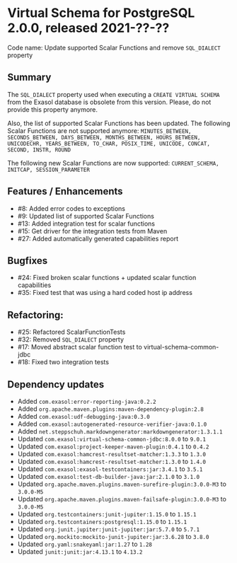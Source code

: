# Virtual Schema for PostgreSQL 2.0.0, released 2021-??-??

Code name: Update supported Scalar Functions and remove `SQL_DIALECT` property

## Summary

The `SQL_DIALECT` property used when executing a `CREATE VIRTUAL SCHEMA` from the Exasol database is obsolete from this version. Please, do not provide this property anymore.

Also, the list of supported Scalar Functions has been updated. The following Scalar Functions are not supported anymore:
`MINUTES_BETWEEN, SECONDS_BETWEEN, DAYS_BETWEEN, MONTHS_BETWEEN, HOURS_BETWEEN, UNICODECHR, YEARS_BETWEEN, TO_CHAR, POSIX_TIME, UNICODE, CONCAT, SECOND, INSTR, ROUND`

The following new Scalar Functions are now supported:
`CURRENT_SCHEMA, INITCAP, SESSION_PARAMETER`

## Features / Enhancements

* #8: Added error codes to exceptions
* #9: Updated list of supported Scalar Functions
* #13: Added integration test for scalar functions
* #15: Get driver for the integration tests from Maven
* #27: Added automatically generated capabilities report

## Bugfixes

* #24: Fixed broken scalar functions + updated scalar function capabilities
* #35: Fixed test that was using a hard coded host ip address

## Refactoring:

* #25: Refactored ScalarFunctionTests
* #32: Removed `SQL_DIALECT` property
* #17: Moved abstract scalar function test to virtual-schema-common-jdbc
* #18: Fixed two integration tests

## Dependency updates

* Added `com.exasol:error-reporting-java:0.2.2`
* Added `org.apache.maven.plugins:maven-dependency-plugin:2.8`
* Added `com.exasol:udf-debugging-java:0.3.0`
* Added `com.exasol:autogenerated-resource-verifier-java:0.1.0`
* Added `net.steppschuh.markdowngenerator:markdowngenerator:1.3.1.1`
* Updated `com.exasol:virtual-schema-common-jdbc:8.0.0` to `9.0.1`
* Updated `com.exasol:project-keeper-maven-plugin:0.4.1` to `0.4.2`
* Updated `com.exasol:hamcrest-resultset-matcher:1.3.3` to `1.3.0`
* Updated `com.exasol:hamcrest-resultset-matcher:1.3.0` to `1.4.0`
* Updated `com.exasol:exasol-testcontainers:jar:3.4.1` to `3.5.1`
* Updated `com.exasol:test-db-builder-java:jar:2.1.0` to `3.1.0`
* Updated `org.apache.maven.plugins.maven-surefire-plugin:3.0.0-M3` to `3.0.0-M5`
* Updated `org.apache.maven.plugins.maven-failsafe-plugin:3.0.0-M3` to `3.0.0-M5`
* Updated `org.testcontainers:junit-jupiter:1.15.0` to `1.15.1`
* Updated `org.testcontainers:postgresql:1.15.0` to `1.15.1`
* Updated `org.junit.jupiter:junit-jupiter:jar:5.7.0` to `5.7.1`
* Updated `org.mockito:mockito-junit-jupiter:jar:3.6.28` to `3.8.0`
* Updated `org.yaml:snakeyaml:jar:1.27` to `1.28`
* Updated `junit:junit:jar:4.13.1` to `4.13.2`
